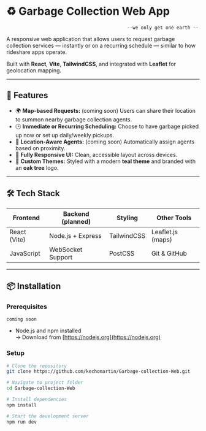 # ♻️ Garbage Collection Web App
                                                --we only get one earth --
A responsive web application that allows users to request garbage collection services — instantly or on a recurring schedule — similar to how rideshare apps operate.

Built with **React**, **Vite**, **TailwindCSS**, and integrated with **Leaflet** for geolocation mapping.

---

## 🚀 Features

- 🌍 **Map-based Requests:** (coming soon) Users can share their location to summon nearby garbage collection agents.
- 🕒 **Immediate or Recurring Scheduling:** Choose to have garbage picked up now or set up daily/weekly pickups.
- 📍 **Location-Aware Agents:** (coming soon) Automatically assign agents based on proximity.
- 📱 **Fully Responsive UI:** Clean, accessible layout across devices.
- 🌳 **Custom Themes:** Styled with a modern **teal theme** and branded with an **oak tree** logo.

---

## 🛠️ Tech Stack

| Frontend      | Backend (planned) | Styling       | Other Tools         |
|---------------|-------------------|----------------|----------------------|
| React (Vite)  | Node.js + Express | TailwindCSS    | Leaflet.js (maps)    |
| JavaScript    | WebSocket Support | PostCSS        | Git & GitHub         |

---

## 📦 Installation

### Prerequisites
``coming soon``
- Node.js and npm installed  
  → Download from [https://nodejs.org](https://nodejs.org)

### Setup

```bash
# Clone the repository
git clone https://github.com/kechomartin/Garbage-collection-Web.git

# Navigate to project folder
cd Garbage-collection-Web

# Install dependencies
npm install

# Start the development server
npm run dev
